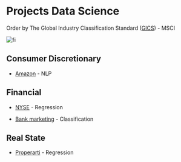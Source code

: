 # Projects Data Science

Order by The Global Industry Classification Standard ([GICS](https://www.msci.com/our-solutions/indexes/gics)) - MSCI 


![fi](https://www.msci.com/documents/1296102/11185224/870x200px-GICS-PageBanner_U.gif/bf857596-f018-125a-c784-37f17c359d57?t=1573145399828)


## Consumer Discretionary

- [Amazon](https://github.com/Dotto-Luis/Projects/tree/main/NLP_Amazon) - NLP


## Financial

- [NYSE](https://github.com/Dotto-Luis/Projects/tree/main/Finance/NYSE) - Regression

- [Bank marketing](https://github.com/Dotto-Luis/Projects/tree/main/Finance/Bank%20Marketing) - Classification


## Real State

- [Properarti](https://github.com/Dotto-Luis/Projects/tree/main/Real%20State/Properarti) - Regression
